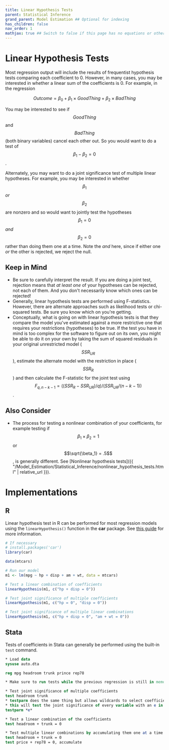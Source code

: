 ```yaml
---
title: Linear Hypothesis Tests
parent: Statistical Inference
grand_parent: Model Estimation ## Optional for indexing
has_children: false
nav_order: 1
mathjax: true ## Switch to false if this page has no equations or other math rendering.
---
```


# Linear Hypothesis Tests

Most regression output will include the results of frequentist hypothesis tests comparing each coefficient to 0. However, in many cases, you may be interested in whether a linear sum of the coefficients is 0. For example, in the regression

$$
Outcome = \beta_0 + \beta_1\times GoodThing + \beta_2\times BadThing
$$

You may be interested to see if $$GoodThing$$ and $$BadThing$$ (both binary variables) cancel each other out. So you would want to do a test of $$\beta_1 - \beta_2 = 0$$.

Alternately, you may want to do a joint significance test of multiple linear hypotheses. For example, you may be interested in whether $$\beta_1$$ *or* $$\beta_2$$ are nonzero and so would want to jointly test the hypotheses $$\beta_1 = 0$$ *and* $$\beta_2=0$$ rather than doing them one at a time. Note the *and* here, since if either one *or* the other is rejected, we reject the null.

## Keep in Mind

- Be sure to carefully interpret the result. If you are doing a joint test, rejection means that *at least one* of your hypotheses can be rejected, not each of them. And you don't necessarily know which ones can be rejected!
- Generally, linear hypothesis tests are performed using F-statistics. However, there are alternate approaches such as likelihood tests or chi-squared tests. Be sure you know which on you're getting.
- Conceptually, what is going on with linear hypothesis tests is that they compare the model you've estimated against a more restrictive one that requires your restrictions (hypotheses) to be true. If the test you have in mind is too complex for the software to figure out on its own, you might be able to do it on your own by taking the sum of squared residuals in your original unrestricted model ($$SSR_{UR}$$), estimate the alternate model with the restriction in place ($$SSR_R$$) and then calculate the F-statistic for the joint test using $$F_{q,n-k-1} = ((SSR_R - SSR_{UR})/q)/(SSR_{UR}/(n-k-1))$$.

## Also Consider

- The process for testing a nonlinear combination of your coefficients, for example testing if $$\beta_1\times\beta_2 = 1$$ or $$\sqrt{\beta_1} = .5$$, is generally different. See [Nonlinear hypothesis tests]({{ "/Model_Estimation/Statistical_Inference/nonlinear_hypothesis_tests.html" | relative_url }}).

# Implementations

## R

Linear hypothesis test in R can be performed for most regression models using the `linearHypothesis()` function in the **car** package. See [this guide](https://www.econometrics-with-r.org/7-3-joint-hypothesis-testing-using-the-f-statistic.html) for more information.

```r
# If necessary
# install.packages('car')
library(car)

data(mtcars)

# Run our model
m1 <- lm(mpg ~ hp + disp + am + wt, data = mtcars)

# Test a linear combination of coefficients
linearHypothesis(m1, c("hp + disp = 0"))

# Test joint significance of multiple coefficients
linearHypothesis(m1, c("hp = 0", "disp = 0"))

# Test joint significance of multiple linear combinations
linearHypothesis(m1, c("hp + disp = 0", "am + wt = 0"))
```

## Stata

Tests of coefficients in Stata can generally be performed using the built-in `test` command.

```stata
* Load data
sysuse auto.dta

reg mpg headroom trunk prince rep78

* Make sure to run tests while the previous regression is still in memory

* Test joint significance of multiple coefficients
test headroom trunk
* testparm does the same thing but allows wildcards to select coefficients
* this will test the joint significance of every variable with an e in it
testparm *e*

* Test a linear combination of the coefficients
test headroom + trunk = 0

* Test multiple linear combinations by accumulating them one at a time
test headroom + trunk = 0
test price + rep78 = 0, accumulate
```

